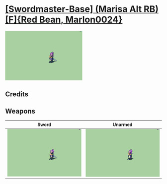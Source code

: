 # [\[Swordmaster-Base\] \(Marisa Alt RB\)\[F\]{Red Bean, Marlon0024}](./)

<img src="./1.%20Sword/Sword_000.png" alt="[Swordmaster-Base] (Marisa Alt RB)[F]{Red Bean, Marlon0024} standing" />

## Credits



## Weapons


|Sword |Unarmed |
|  :---: | :---: |
| <img alt="Sword animation" src="./1.%20Sword/Sword.gif" /> | <img alt="Unarmed animation" src="./8.%20Unarmed/Unarmed.gif" /> |
